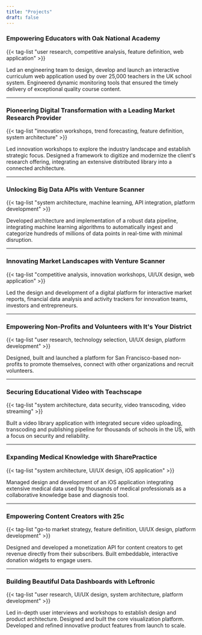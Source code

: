 ```yaml
---
title: "Projects"
draft: false
---
```


<!-- ![Topography](/images/topography.svg) -->

### Empowering Educators with Oak National Academy

<!-- ![Topography](/images/topography.svg)
*A nice caption for this image.* -->

{{< tag-list "user research, competitive analysis, feature definition, web application" >}}

Led an engineering team to design, develop and launch an interactive curriculum web application used by over 25,000 teachers in the UK school system. Engineered dynamic monitoring tools that ensured the timely delivery of exceptional quality course content.

---

### Pioneering Digital Transformation with a Leading Market Research Provider

{{< tag-list "innovation workshops, trend forecasting, feature definition, system architecture" >}}

Led innovation workshops to explore the industry landscape and establish strategic focus. Designed a framework to digitize and modernize the client's research offering, integrating an extensive distributed library into a connected architecture.

---

### Unlocking Big Data APIs with Venture Scanner

{{< tag-list "system architecture, machine learning, API integration, platform development" >}}

Developed architecture and implementation of a robust data pipeline, integrating machine learning algorithms to automatically ingest and categorize hundreds of millions of data points in real-time with minimal disruption.

---

### Innovating Market Landscapes with Venture Scanner
{{< tag-list "competitive analysis, innovation workshops, UI/UX design, web application" >}}

Led the design and development of a digital platform for interactive market reports, financial data analysis and activity trackers for innovation teams, investors and entrepreneurs.

---

### Empowering Non-Profits and Volunteers with It's Your District
{{< tag-list "user research, technology selection, UI/UX design, platform development" >}}

Designed, built and launched a platform for San Francisco-based non-profits to promote themselves, connect with other organizations and recruit volunteers.

---

### Securing Educational Video with Teachscape
{{< tag-list "system architecture, data security, video transcoding, video streaming" >}}

Built a video library application with integrated secure video uploading, transcoding and publishing pipeline for thousands of schools in the US, with a focus on security and reliability.

---

### Expanding Medical Knowledge with SharePractice
{{< tag-list "system architecture, UI/UX design, iOS application" >}}

Managed design and development of an iOS application integrating extensive medical data used by thousands of medical professionals as a collaborative knowledge base and diagnosis tool.

---

### Empowering Content Creators with 25c
{{< tag-list "go-to market strategy, feature definition, UI/UX design, platform development" >}}

Designed and developed a monetization API for content creators to get revenue directly from their subscribers. Built embeddable, interactive donation widgets to engage users.

---

### Building Beautiful Data Dashboards with Leftronic
{{< tag-list "user research, UI/UX design, system architecture, platform development" >}}

Led in-depth user interviews and workshops to establish design and product architecture. Designed and built the core visualization platform. Developed and refined innovative product features from launch to scale.

